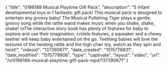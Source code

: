 {
    "title": "0186188 Musical Playtime Gift Pack",
    "description": "5 Infant developmental toys in 1 fantastic gift pack! This musical pack is designed to entertain any groovy baby! The Musical Pullstring Tiger plays a gentle, groovy song while the rattle wand makes music when you shake, shake, shake! \nThe interactive story book has plenty of features for baby to explore and use their imagination, crinkle features, a squeaker and a chewy teether will keep baby entertained on the go. Teething babies will love the textures of the twisting rattle and the high chair toy, watch as they spin and twist!",
    "videoid": "137390671",
    "date_created": "1515778831",
    "date_modified": "1515779908",
    "type": "captivate",
    "layout": "video",
    "url": "\/v\/0186188-musical-playtime-gift-pack-mp4\/137390671"
}